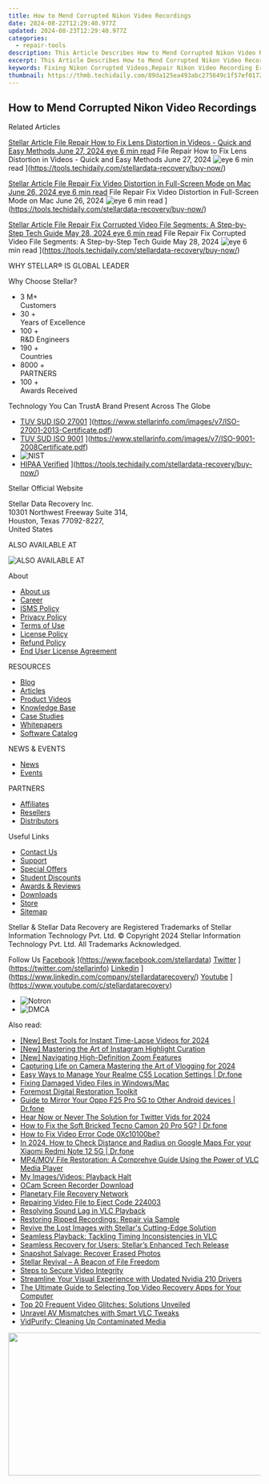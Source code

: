 ```yaml
---
title: How to Mend Corrupted Nikon Video Recordings
date: 2024-08-22T12:29:40.977Z
updated: 2024-08-23T12:29:40.977Z
categories:
  - repair-tools
description: This Article Describes How to Mend Corrupted Nikon Video Recordings
excerpt: This Article Describes How to Mend Corrupted Nikon Video Recordings
keywords: Fixing Nikon Corrupted Videos,Repair Nikon Video Recording Errors,Restore Damaged Nikon Video Files,Troubleshooting Corrupted Nikon Video Recordings,Solutions for Nikon Video Data Loss,Mending Nikon HD Video Glitches,Rehabilitating Faulty Nikon Video Capture
thumbnail: https://thmb.techidaily.com/89da125ea493abc275649c1f57ef017273ab0d0d83c11a51da5e1af69c65adca.png
---
```


## How to Mend Corrupted Nikon Video Recordings

Related Articles

[Stellar Article File Repair  How to Fix Lens Distortion in Videos - Quick and Easy Methods June 27, 2024 eye 6 min read](https://www.stellarinfo.com/public/image/article/Quick-Ways-to-Fix-Video-Distortion-1618.jpg) File Repair  How to Fix Lens Distortion in Videos - Quick and Easy Methods June 27, 2024 ![eye](https://www.stellarinfo.com/public/newarticle/images/eye.png) 6 min read ](https://tools.techidaily.com/stellardata-recovery/buy-now/)

[Stellar Article File Repair  Fix Video Distortion in Full-Screen Mode on Mac June 26, 2024 eye 6 min read](https://www.stellarinfo.com/public/image/article/Quick-Ways-to-Fix-Video-Distortion-on-Mac-1617.jpg) File Repair  Fix Video Distortion in Full-Screen Mode on Mac June 26, 2024 ![eye](https://www.stellarinfo.com/public/newarticle/images/eye.png) 6 min read ](https://tools.techidaily.com/stellardata-recovery/buy-now/)

[Stellar Article File Repair  Fix Corrupted Video File Segments: A Step-by-Step Tech Guide May 28, 2024 eye 6 min read](https://www.stellarinfo.com/public/image/article/Fix-Corrupted-Video-File-Segments_A-Step-by-Step-Tech-Guide-1517.jpg) File Repair  Fix Corrupted Video File Segments: A Step-by-Step Tech Guide May 28, 2024 ![eye](https://www.stellarinfo.com/public/newarticle/images/eye.png) 6 min read ](https://tools.techidaily.com/stellardata-recovery/buy-now/)

 WHY STELLAR® IS GLOBAL LEADER

 Why Choose Stellar?

* 3  M+  
Customers
* 30 +  
Years of Excellence
* 100 +  
R&D Engineers
* 190 +  
Countries
* 8000 +  
PARTNERS
* 100 +  
Awards Received

 Technology You Can TrustA Brand Present Across The Globe

* [TUV SUD ISO 27001](https://www.stellarinfo.com/images/v7/tuv1.png) ](https://www.stellarinfo.com/images/v7/ISO-27001-2013-Certificate.pdf)
* [TUV SUD ISO 9001](https://www.stellarinfo.com/images/v7/tuv2.png) ](https://www.stellarinfo.com/images/v7/ISO-9001-2008Certificate.pdf)
* ![NIST](https://www.stellarinfo.com/images/v7/nist.png)
* [HIPAA Verified](https://www.stellarinfo.com/images/v7/hipa.png) ](https://tools.techidaily.com/stellardata-recovery/buy-now/)

 Stellar Official Website

 Stellar Data Recovery Inc.  
 10301 Northwest Freeway Suite 314,  
 Houston, Texas 77092-8227,  
 United States

 ALSO AVAILABLE AT

![ALSO AVAILABLE AT](https://www.stellarinfo.com/images/v7/Partners_logo_new.png)

 About

* [About us](https://tools.techidaily.com/stellardata-recovery/buy-now/)
* [Career](https://tools.techidaily.com/stellardata-recovery/buy-now/)
* [ISMS Policy](https://tools.techidaily.com/stellardata-recovery/buy-now/)
* [Privacy Policy](https://tools.techidaily.com/stellardata-recovery/buy-now/)
* [Terms of Use](https://tools.techidaily.com/stellardata-recovery/buy-now/)
* [License Policy](https://www.stellarinfo.com/software-licensing-usage.php)
* [Refund Policy](https://tools.techidaily.com/stellardata-recovery/buy-now/)
* [End User License Agreement](https://tools.techidaily.com/stellardata-recovery/buy-now/)

 RESOURCES

* [Blog](https://tools.techidaily.com/stellardata-recovery/buy-now/)
* [Articles](https://tools.techidaily.com/stellardata-recovery/buy-now/)
* [Product Videos](https://tools.techidaily.com/stellardata-recovery/buy-now/)
* [Knowledge Base](https://tools.techidaily.com/stellardata-recovery/buy-now/)
* [Case Studies](https://tools.techidaily.com/stellardata-recovery/buy-now/)
* [Whitepapers](https://tools.techidaily.com/stellardata-recovery/buy-now/)
* [Software Catalog](https://tools.techidaily.com/stellardata-recovery/buy-now/)

 NEWS & EVENTS

* [News](https://tools.techidaily.com/stellardata-recovery/buy-now/)
* [Events](https://www.stellarinfo.com/affiliate-summit/affiliate-summit.php)

 PARTNERS

* [Affiliates](https://tools.techidaily.com/stellardata-recovery/buy-now/)
* [Resellers](https://tools.techidaily.com/stellardata-recovery/buy-now/)
* [Distributors](https://tools.techidaily.com/stellardata-recovery/buy-now/)

 Useful Links

* [Contact Us](https://www.stellarinfo.com/contact/contact-us.php)
* [Support](https://tools.techidaily.com/stellardata-recovery/buy-now/)
* [Special Offers](https://tools.techidaily.com/stellardata-recovery/buy-now/)
* [Student Discounts](https://www.stellarinfo.com/student-discount/)
* [Awards & Reviews](https://tools.techidaily.com/stellardata-recovery/buy-now/)
* [Downloads](https://www.stellarinfo.com/download.php)
* [Store](https://tools.techidaily.com/stellardata-recovery/buy-now/)
* [Sitemap](https://www.stellarinfo.com/sitemap.php)

 Stellar & Stellar Data Recovery are Registered Trademarks of Stellar Information Technology Pvt. Ltd. © Copyright 2024 Stellar Information Technology Pvt. Ltd. All Trademarks Acknowledged.

Follow Us [Facebook](https://www.stellarinfo.com/Images/fb.png) ](https://www.facebook.com/stellardata) [Twitter](https://www.stellarinfo.com/Images/tw.png) ](https://twitter.com/stellarinfo) [Linkedin](https://www.stellarinfo.com/Images/in.png) ](https://www.linkedin.com/company/stellardatarecovery/) [Youtube](https://www.stellarinfo.com/newblacktheme/images/yt.png) ](https://www.youtube.com/c/stellardatarecovery)

* ![Notron](https://www.stellarinfo.com/images/v7/notron.png)
* ![DMCA](https://www.stellarinfo.com/images/v7/dmca.png)

<ins class="adsbygoogle"
     style="display:block"
     data-ad-format="autorelaxed"
     data-ad-client="ca-pub-7571918770474297"
     data-ad-slot="1223367746"></ins>



<ins class="adsbygoogle"
     style="display:block"
     data-ad-client="ca-pub-7571918770474297"
     data-ad-slot="8358498916"
     data-ad-format="auto"
     data-full-width-responsive="true"></ins>



<span class="atpl-alsoreadstyle">Also read:</span>
<div><ul>
<li><a href="https://screen-capture.techidaily.com/new-best-tools-for-instant-time-lapse-videos-for-2024/"><u>[New] Best Tools for Instant Time-Lapse Videos for 2024</u></a></li>
<li><a href="https://instagram-clips.techidaily.com/new-mastering-the-art-of-instagram-highlight-curation/"><u>[New] Mastering the Art of Instagram Highlight Curation</u></a></li>
<li><a href="https://extra-guidance.techidaily.com/new-navigating-high-definition-zoom-features/"><u>[New] Navigating High-Definition Zoom Features</u></a></li>
<li><a href="https://youtube-videos.techidaily.com/capturing-life-on-camera-mastering-the-art-of-vlogging-for-2024/"><u>Capturing Life on Camera  Mastering the Art of Vlogging for 2024</u></a></li>
<li><a href="https://android-location.techidaily.com/easy-ways-to-manage-your-realme-c55-location-settings-drfone-by-drfone-virtual/"><u>Easy Ways to Manage Your Realme C55 Location Settings | Dr.fone</u></a></li>
<li><a href="https://data-wizards.techidaily.com/fixing-damaged-video-files-in-windowsmac/"><u>Fixing Damaged Video Files in Windows/Mac</u></a></li>
<li><a href="https://data-wizards.techidaily.com/foremost-digital-restoration-toolkit/"><u>Foremost Digital Restoration Toolkit</u></a></li>
<li><a href="https://screen-mirror.techidaily.com/guide-to-mirror-your-oppo-f25-pro-5g-to-other-android-devices-drfone-by-drfone-android/"><u>Guide to Mirror Your Oppo F25 Pro 5G to Other Android devices | Dr.fone</u></a></li>
<li><a href="https://twitter-videos.techidaily.com/hear-now-or-never-the-solution-for-twitter-vids-for-2024/"><u>Hear Now or Never  The Solution for Twitter Vids for 2024</u></a></li>
<li><a href="https://fix-guide.techidaily.com/how-to-fix-the-soft-bricked-tecno-camon-20-pro-5g-drfone-by-drfone-fix-android-problems-fix-android-problems/"><u>How to Fix the Soft Bricked Tecno Camon 20 Pro 5G? | Dr.fone</u></a></li>
<li><a href="https://data-wizards.techidaily.com/how-to-fix-video-error-code-0xc10100be/"><u>How to Fix Video Error Code 0Xc10100be?</u></a></li>
<li><a href="https://android-location-track.techidaily.com/in-2024-how-to-check-distance-and-radius-on-google-maps-for-your-xiaomi-redmi-note-12-5g-drfone-by-drfone-virtual-android/"><u>In 2024, How to Check Distance and Radius on Google Maps For your Xiaomi Redmi Note 12 5G | Dr.fone</u></a></li>
<li><a href="https://data-wizards.techidaily.com/mp4mov-file-restoration-a-comprehve-guide-using-the-power-of-vlc-media-player/"><u>MP4/MOV File Restoration: A Comprehve Guide Using the Power of VLC Media Player</u></a></li>
<li><a href="https://data-wizards.techidaily.com/my-imagesvideos-playback-halt/"><u>My Images/Videos: Playback Halt</u></a></li>
<li><a href="https://video-screen-grab.techidaily.com/ocam-screen-recorder-download/"><u>OCam Screen Recorder Download</u></a></li>
<li><a href="https://data-wizards.techidaily.com/planetary-file-recovery-network/"><u>Planetary File Recovery Network</u></a></li>
<li><a href="https://data-wizards.techidaily.com/repairing-video-file-to-eject-code-224003/"><u>Repairing Video File to Eject Code 224003</u></a></li>
<li><a href="https://data-wizards.techidaily.com/resolving-sound-lag-in-vlc-playback/"><u>Resolving Sound Lag in VLC Playback</u></a></li>
<li><a href="https://data-wizards.techidaily.com/restoring-ripped-recordings-repair-via-sample/"><u>Restoring Ripped Recordings: Repair via Sample</u></a></li>
<li><a href="https://data-wizards.techidaily.com/revive-the-lost-images-with-stellars-cutting-edge-solution/"><u>Revive the Lost Images with Stellar's Cutting-Edge Solution</u></a></li>
<li><a href="https://data-wizards.techidaily.com/seamless-playback-tackling-timing-inconsistencies-in-vlc/"><u>Seamless Playback: Tackling Timing Inconsistencies in VLC</u></a></li>
<li><a href="https://data-wizards.techidaily.com/seamless-recovery-for-users-stellars-enhanced-tech-release/"><u>Seamless Recovery for Users: Stellar’s Enhanced Tech Release</u></a></li>
<li><a href="https://data-wizards.techidaily.com/snapshot-salvage-recover-erased-photos/"><u>Snapshot Salvage: Recover Erased Photos</u></a></li>
<li><a href="https://data-wizards.techidaily.com/stellar-revival-a-beacon-of-file-freedom/"><u>Stellar Revival – A Beacon of File Freedom</u></a></li>
<li><a href="https://data-wizards.techidaily.com/steps-to-secure-video-integrity/"><u>Steps to Secure Video Integrity</u></a></li>
<li><a href="https://graphic-issues.techidaily.com/streamline-your-visual-experience-with-updated-nvidia-210-drivers/"><u>Streamline Your Visual Experience with Updated Nvidia 210 Drivers</u></a></li>
<li><a href="https://data-wizards.techidaily.com/the-ultimate-guide-to-selecting-top-video-recovery-apps-for-your-computer/"><u>The Ultimate Guide to Selecting Top Video Recovery Apps for Your Computer</u></a></li>
<li><a href="https://data-wizards.techidaily.com/top-20-frequent-video-glitches-solutions-unveiled/"><u>Top 20 Frequent Video Glitches: Solutions Unveiled</u></a></li>
<li><a href="https://data-wizards.techidaily.com/unravel-av-mismatches-with-smart-vlc-tweaks/"><u>Unravel AV Mismatches with Smart VLC Tweaks</u></a></li>
<li><a href="https://data-wizards.techidaily.com/vidpurify-cleaning-up-contaminated-media/"><u>VidPurify: Cleaning Up Contaminated Media</u></a></li>
</ul></div>

<!-- affiliate ads begin -->
<a href="https://cowinaudio.pxf.io/c/5597632/1116855/13794" target="_top" id="1116855"><img src="//a.impactradius-go.com/display-ad/13794-1116855" border="0" alt="" width="767" height="285"/></a><img height="0" width="0" src="https://imp.pxf.io/i/5597632/1116855/13794" style="position:absolute;visibility:hidden;" border="0" />
<!-- affiliate ads end -->